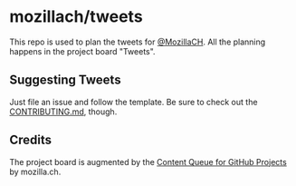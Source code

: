 # mozillach/tweets
This repo is used to plan the tweets for [@MozillaCH](https://twitter.com/MozillaCH).
All the planning happens in the project board "Tweets".

## Suggesting Tweets
Just file an issue and follow the template. Be sure to check out the [CONTRIBUTING.md](CONTRIBUTING.md), though.

## Credits
The project board is augmented by the [Content Queue for GitHub Projects](https://github.com/mozillach/gh-projects-content-queue) by mozilla.ch.
